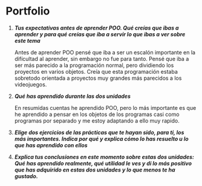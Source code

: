 # Portfolio

1. ***Tus expectativas antes de aprender POO. Qué creías que ibas a aprender y para qué creías que iba a servir lo que ibas a ver sobre este tema***

    Antes de aprender POO pensé que iba a ser un escalón importante en la difícultad al aprender, sin embargo no fue 
    para tanto. Pensé que iba a ser más parecido a la programación normal, pero dividiendo los proyectos en varios objetos.
    Creía que esta programación estaba sobretodo orientada a proyectos muy grandes más parecidos a los videojuegos.

2. ***Qué has aprendido durante las dos unidades***

    En resumidas cuentas he aprendido POO, pero lo más importante es que he aprendido a pensar en los objetos de los programas
    casi como programas por separado y me estoy adaptando a ello muy rapido.
3. ***Elige dos ejercicios de las prácticas que te hayan sido, para ti, los más importantes. Indica por qué y explica cómo lo has resuelto u lo que has aprendido con ellos***
    
4. ***Explica tus conclusiones en este momento sobre estas dos unidades: Qué has aprendido realmente, qué utilidad le ves y di lo más positivo que has adquirido en estas dos unidades y lo que menos te ha gustado.***